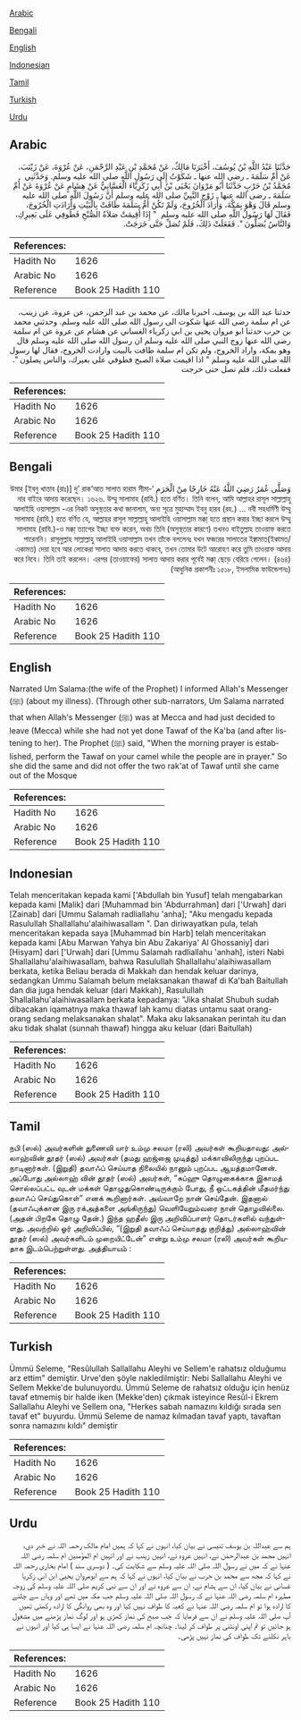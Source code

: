 [Arabic](#arabic)

[Bengali](#bengali)

[English](#english)

[Indonesian](#indonesian)

[Tamil](#tamil)

[Turkish](#turkish)

[Urdu](#urdu)

## Arabic


<div dir="rtl" lang="ar" style={{fontSize:'larger',backgroundColor:'#f8f9fa',padding:20}}>
حَدَّثَنَا عَبْدُ اللَّهِ بْنُ يُوسُفَ، أَخْبَرَنَا مَالِكٌ، عَنْ مُحَمَّدِ بْنِ عَبْدِ الرَّحْمَنِ، عَنْ عُرْوَةَ، عَنْ زَيْنَبَ، عَنْ أُمِّ سَلَمَةَ ـ رضى الله عنها ـ شَكَوْتُ إِلَى رَسُولِ اللَّهِ صلى الله عليه وسلم‏.‏ وَحَدَّثَنِي مُحَمَّدُ بْنُ حَرْبٍ حَدَّثَنَا أَبُو مَرْوَانَ يَحْيَى بْنُ أَبِي زَكَرِيَّاءَ الْغَسَّانِيُّ عَنْ هِشَامٍ عَنْ عُرْوَةَ عَنْ أُمِّ سَلَمَةَ ـ رضى الله عنها ـ زَوْجِ النَّبِيِّ صلى الله عليه وسلم أَنَّ رَسُولَ اللَّهِ صلى الله عليه وسلم قَالَ وَهْوَ بِمَكَّةَ، وَأَرَادَ الْخُرُوجَ، وَلَمْ تَكُنْ أُمُّ سَلَمَةَ طَافَتْ بِالْبَيْتِ وَأَرَادَتِ الْخُرُوجَ، فَقَالَ لَهَا رَسُولُ اللَّهِ صلى الله عليه وسلم ‏ "‏ إِذَا أُقِيمَتْ صَلاَةُ الصُّبْحِ فَطُوفِي عَلَى بَعِيرِكِ، وَالنَّاسُ يُصَلُّونَ ‏"‏‏.‏ فَفَعَلَتْ ذَلِكَ، فَلَمْ تُصَلِّ حَتَّى خَرَجَتْ‏.‏
</div>
<div style={{backgroundColor:'#f8f9fa',padding:20, marginBottom: 10}}><table> <thead> <tr> <th>References:</th> <th></th> </tr> </thead> <tbody><tr><td>Hadith No</td><td>1626</td></tr><tr><td>Arabic No</td><td>1626</td></tr><tr><td>Reference</td><td>Book 25 Hadith 110</td></tr></tbody></table></div>


<div dir="rtl" lang="ar" style={{fontSize:'larger',backgroundColor:'#f8f9fa',padding:20}}>
حدثنا عبد الله بن يوسف، اخبرنا مالك، عن محمد بن عبد الرحمن، عن عروة، عن زينب، عن ام سلمة رضى الله عنها شكوت الى رسول الله صلى الله عليه وسلم. وحدثني محمد بن حرب حدثنا ابو مروان يحيى بن ابي زكرياء الغساني عن هشام عن عروة عن ام سلمة رضى الله عنها زوج النبي صلى الله عليه وسلم ان رسول الله صلى الله عليه وسلم قال وهو بمكة، واراد الخروج، ولم تكن ام سلمة طافت بالبيت وارادت الخروج، فقال لها رسول الله صلى الله عليه وسلم " اذا اقيمت صلاة الصبح فطوفي على بعيرك، والناس يصلون ". ففعلت ذلك، فلم تصل حتى خرجت
</div>
<div style={{backgroundColor:'#f8f9fa',padding:20, marginBottom: 10}}><table> <thead> <tr> <th>References:</th> <th></th> </tr> </thead> <tbody><tr><td>Hadith No</td><td>1626</td></tr><tr><td>Arabic No</td><td>1626</td></tr><tr><td>Reference</td><td>Book 25 Hadith 110</td></tr></tbody></table></div>

## Bengali


<div dir="rtl" lang="bn" style={{fontSize:'larger',backgroundColor:'#f8f9fa',padding:20}}>
وَصَلَّى عُمَرُ رَضِيَ اللَّهُ عَنْهُ خَارِجًا مِنْ الْحَرَمِ ‘উমার [ইবনু খাত্তাব (রাঃ)] দু’ রাক‘আত সালাত হারাম সীমানার বাইরে আদায় করেছেন। ১৬২৬. উম্মু সালামাহ (রাযি.) হতে বর্ণিত। তিনি বলেন, আমি আল্লাহর রাসূল সাল্লাল্লাহু আলাইহি ওয়াসাল্লাম -এর নিকট অসুস্থতার কথা জানালাম, অন্য সূত্রে মুহাম্মাদ ইবনু হারব (রহ.) ... নবী সহধর্মিণী উম্মু সালামাহ (রাযি.) হতে বর্ণিত যে, আল্লাহর রাসূল সাল্লাল্লাহু আলাইহি ওয়াসাল্লাম মক্কা্ হতে প্রস্থান করার ইচ্ছা করলে উম্মু সালামাহ (রাযি.)-ও মক্কা্ ত্যাগের ইচ্ছা ব্যক্ত করেন, অথচ তিনি (অসুস্থতার কারণে) তখনও বাইতুল্লাহ তাওয়াফ করতে পারেননি। রাসূলুল্লাহ সাল্লাল্লাহু আলাইহি ওয়াসাল্লাম তখন তাঁকে বললেনঃ যখন ফজরের সালাতের ইক্বামাত(ইকামত/একামত) দেয়া হবে আর লোকেরা সালাত আদায় করতে থাকবে, তখন তোমার উটে আরোহণ করে তুমি তাওয়াফ আদায় করে নিবে। তিনি তাই করলেন। এরপর (তাওয়াফের) সালাত আদায় করার পূর্বেই মক্কা্ ছেড়ে বেরিয়ে গেলেন। (৪৬৪) (আধুনিক প্রকাশনীঃ ১৫১৮, ইসলামিক ফাউন্ডেশনঃ)
</div>
<div style={{backgroundColor:'#f8f9fa',padding:20, marginBottom: 10}}><table> <thead> <tr> <th>References:</th> <th></th> </tr> </thead> <tbody><tr><td>Hadith No</td><td>1626</td></tr><tr><td>Arabic No</td><td>1626</td></tr><tr><td>Reference</td><td>Book 25 Hadith 110</td></tr></tbody></table></div>

## English


<div dir="ltr" lang="en" style={{fontSize:'larger',backgroundColor:'#f8f9fa',padding:20}}>
Narrated Um Salama:(the wife of the Prophet) I informed Allah's Messenger (ﷺ) (about my illness). (Through other sub-narrators, Um Salama narrated that when Allah's Messenger (ﷺ) was at Mecca and had just decided to leave (Mecca) while she had not yet done Tawaf of the Ka'ba (and after listening to her). The Prophet (ﷺ) said, "When the morning prayer is established, perform the Tawaf on your camel while the people are in prayer." So she did the same and did not offer the two rak'at of Tawaf until she came out of the Mosque
</div>
<div style={{backgroundColor:'#f8f9fa',padding:20, marginBottom: 10}}><table> <thead> <tr> <th>References:</th> <th></th> </tr> </thead> <tbody><tr><td>Hadith No</td><td>1626</td></tr><tr><td>Arabic No</td><td>1626</td></tr><tr><td>Reference</td><td>Book 25 Hadith 110</td></tr></tbody></table></div>

## Indonesian


<div dir="ltr" lang="id" style={{fontSize:'larger',backgroundColor:'#f8f9fa',padding:20}}>
Telah menceritakan kepada kami ['Abdullah bin Yusuf] telah mengabarkan kepada kami [Malik] dari [Muhammad bin 'Abdurrahman] dari ['Urwah] dari [Zainab] dari [Ummu Salamah radliallahu 'anha]; "Aku mengadu kepada Rasulullah Shallallahu'alaihiwasallam ". Dan diriwayatkan pula, telah menceritakan kepada saya [Muhammad bin Harb] telah menceritakan kepada kami [Abu Marwan Yahya bin Abu Zakariya' Al Ghossaniy] dari [Hisyam] dari ['Urwah] dari [Ummu Salamah radliallahu 'anhah], isteri Nabi Shallallahu'alaihiwasallam, bahwa Rasulullah Shallallahu'alaihiwasallam berkata, ketika Beliau berada di Makkah dan hendak keluar darinya, sedangkan Ummu Salamah belum melaksanakan thawaf di Ka'bah Baitullah dan dia juga hendak keluar (dari Makkah), Rasulullah Shallallahu'alaihiwasallam berkata kepadanya: "Jika shalat Shubuh sudah dibacakan iqamatnya maka thawaf lah kamu diatas untamu saat orang-orang sedang melaksanakan shalat". Maka aku laksanakan perintah itu dan aku tidak shalat (sunnah thawaf) hingga aku keluar (dari Baitullah)
</div>
<div style={{backgroundColor:'#f8f9fa',padding:20, marginBottom: 10}}><table> <thead> <tr> <th>References:</th> <th></th> </tr> </thead> <tbody><tr><td>Hadith No</td><td>1626</td></tr><tr><td>Arabic No</td><td>1626</td></tr><tr><td>Reference</td><td>Book 25 Hadith 110</td></tr></tbody></table></div>

## Tamil


<div dir="ltr" lang="ta" style={{fontSize:'larger',backgroundColor:'#f8f9fa',padding:20}}>
நபி (ஸல்) அவர்களின் துணைவி யார் உம்மு சலமா (ரலி) அவர்கள் கூறியதாவது: அல்லாஹ்வின் தூதர் (ஸல்) அவர்கள் (தமது ஹஜ்ஜை முடித்து) மக்காவிலிருந்து புறப்பட நாடினார்கள். (இறுதி) தவாஃப் செய்யாத நிலையில் நானும் புறப்பட ஆயத்தமானேன். அப்போது அல்லாஹ் வின் தூதர் (ஸல்) அவர்கள், “சுப்ஹு தொழுகைக்காக இகாமத் சொல்லப்பட்ட வுடன் மக்கள் தொழுதுகொண்டிருக்கும் போது, நீ ஒட்டகத்தின் மீதமர்ந்து தவாஃப் செய்துகொள்” எனக் கூறினார்கள். அவ்வாறே நான் செய்தேன். இதனால் (தவாஃபுக்கான இரு ரக்அத்களை அங்கிருந்து) வெளியேறும்வரை நான் தொழவில்லை. (அதன் பிறகே தொழு தேன்.) இந்த ஹதீஸ் இரு அறிவிப்பாளர் தொடர்களில் வந்துள்ளது. அவற்றில் ஓர் அறிவிப்பில், “(இறுதி தவாஃப் செய்யாதது குறித்து) அல்லாஹ்வின் தூதர் (ஸல்) அவர்களிடம் முறையிட்டேன்” என்று உம்மு சலமா (ரலி) அவர்கள் கூறியதாக இடம்பெற்றுள்ளது. அத்தியாயம் :
</div>
<div style={{backgroundColor:'#f8f9fa',padding:20, marginBottom: 10}}><table> <thead> <tr> <th>References:</th> <th></th> </tr> </thead> <tbody><tr><td>Hadith No</td><td>1626</td></tr><tr><td>Arabic No</td><td>1626</td></tr><tr><td>Reference</td><td>Book 25 Hadith 110</td></tr></tbody></table></div>

## Turkish


<div dir="ltr" lang="tr" style={{fontSize:'larger',backgroundColor:'#f8f9fa',padding:20}}>
Ümmü Seleme, "Resûlullah Sallallahu Aleyhi ve Sellem'e rahatsız olduğumu arz ettim" demiştir. Urve'den şöyle nakledilmiştir: Nebi Sallallahu Aleyhi ve Sellem Mekke'de bulunuyordu. Ümmü Seleme de rahatsız olduğu için henüz tavaf etmemiş bir halde iken (Mekke'den) çıkmak isteyince Resûl-i Ekrem Sallallahu Aleyhi ve Sellem ona, "Herkes sabah namazını kıldığı sırada sen tavaf et" buyurdu. Ümmü Seleme de namaz kılmadan tavaf yaptı, tavaftan sonra namazını kıldı" demiştir
</div>
<div style={{backgroundColor:'#f8f9fa',padding:20, marginBottom: 10}}><table> <thead> <tr> <th>References:</th> <th></th> </tr> </thead> <tbody><tr><td>Hadith No</td><td>1626</td></tr><tr><td>Arabic No</td><td>1626</td></tr><tr><td>Reference</td><td>Book 25 Hadith 110</td></tr></tbody></table></div>

## Urdu


<div dir="rtl" lang="ur" style={{fontSize:'larger',backgroundColor:'#f8f9fa',padding:20}}>
ہم سے عبداللہ بن یوسف تنیسی نے بیان کیا، انہوں نے کہا کہ ہمیں امام مالک رحمہ اللہ نے خبر دی، انہیں محمد بن عبدالرحمٰن نے، انہیں عروہ نے، انہیں زینب نے اور انہیں ام المؤمنین ام سلمہ رضی اللہ عنہا نے کہ میں نے رسول اللہ صلی اللہ علیہ وسلم سے شکایت کی۔ ( دوسری سند ) امام بخاری رحمہ اللہ نے کہا کہ مجھ سے محمد بن حرب نے بیان کیا، انہوں نے کہا کہ ہم سے ابومروان یحییٰ ابن ابی زکریا غسانی نے بیان کیا، ان سے ہشام نے، ان سے عروہ نے اور ان سے نبی کریم صلی اللہ علیہ وسلم کی زوجہ مطہرہ ام سلمہ رضی اللہ عنہا نے کہ رسول اللہ صلی اللہ علیہ وسلم جب مکہ میں تھے اور وہاں سے چلنے کا ارادہ ہوا تو ام سلمہ رضی اللہ عنہا نے کعبہ کا طواف نہیں کیا اور وہ بھی روانگی کا ارادہ رکھتی تھیں آپ صلی اللہ علیہ وسلم نے ان سے فرمایا کہ جب صبح کی نماز کھڑی ہو اور لوگ نماز پڑھنے میں مشغول ہو جائیں تو تم اپنی اونٹنی پر طواف کر لینا۔ چنانچہ ام سلمہ رضی اللہ عنہا نے ایسا ہی کیا اور انہوں نے باہر نکلنے تک طواف کی نماز نہیں پڑھی۔
</div>
<div style={{backgroundColor:'#f8f9fa',padding:20, marginBottom: 10}}><table> <thead> <tr> <th>References:</th> <th></th> </tr> </thead> <tbody><tr><td>Hadith No</td><td>1626</td></tr><tr><td>Arabic No</td><td>1626</td></tr><tr><td>Reference</td><td>Book 25 Hadith 110</td></tr></tbody></table></div>